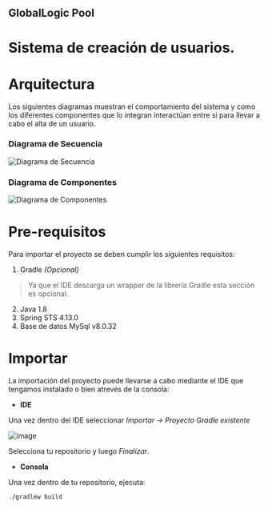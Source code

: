 ## GlobalLogic Pool

# Sistema de creación de usuarios.

# Arquitectura

Los siguientes diagramas muestran el comportamiento del sistema y como los diferentes componentes que lo integran interactúan entre si para llevar a cabo el alta de un usuario.

### Diagrama de Secuencia 

![Diagrama de Secuencia](https://user-images.githubusercontent.com/90643475/225077199-d102979d-4c62-488d-a075-625504da4843.svg)


### Diagrama de Componentes


![Diagrama de Componentes](https://user-images.githubusercontent.com/90643475/225077212-5fe7c255-2751-4b99-8dd1-a62fea966b87.svg)


# Pre-requisitos

Para importar el proyecto se deben cumplir los siguientes requisitos:

1) Gradle *(Opcional)*
  > Ya que el IDE descarga un wrapper de la libreria Gradle esta sección es opcional.
2) Java 1.8
3) Spring STS 4.13.0
4) Base de datos MySql v8.0.32

# Importar

La importación del proyecto puede llevarse a cabo mediante el IDE que tengamos instalado o bien atrevés de la consola:

* **IDE**

Una vez dentro del IDE seleccionar *Importar -> Proyecto Gradle existente*

![image](https://user-images.githubusercontent.com/90643475/225083918-599174d6-0002-4ae9-bd41-6e95632b68ba.png)

Selecciona tu repositorio y luego *Finalizar*.

* **Consola**

Una vez dentro de tu repositorio, ejecuta:

```
./gradlew build
```

